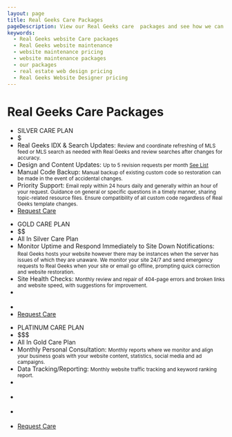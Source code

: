 ```yaml
---
layout: page
title: Real Geeks Care Packages
pageDescription: View our Real Geeks care  packages and see how we can help you with your real estate website.
keywords:
  - Real Geeks website Care packages
  - Real Geeks website maintenance
  - website maintenance pricing
  - website maintenance packages
  - our packages
  - real estate web design pricing
  - Real Geeks Website Designer pricing
---
```


<div id="our-packages">
  <h1>Real Geeks Care Packages</h1>
  <div class="container">
    <div class="full-width-inner-section inner-section-10 widget-area" style="padding-bottom:0;">
        <section id="text-43" class="widget widget_text">
            <div class="widget-wrap">
                <div class="textwidget">
                    <div class="pricing-table-container one-third first">
                        <ul class="pricing-table-list">
                            <li class="pricing-table-main-header">SILVER CARE PLAN</li>
                            <li class="pricing-table-cost-header">$</li>
                            <li class="pricing-table-cell">Real Geeks IDX & Search Updates: <small>Review and coordinate refreshing of MLS feed or MLS search as needed with Real Geeks and review searches after changes for accuracy.</small></li>
                            <li class="pricing-table-cell">Design and Content Updates: <small>Up to 5 revision requests per month <a href="/revision-request-list">See List</a></small></li>
                            <li class="pricing-table-cell">Manual Code Backup: <small>Manual backup of existing custom code so restoration can be made in the event of accidental changes.</small></li>
                            <li class="pricing-table-cell pricing-table-cell-height-224">Priority Support: <small>Email reply within 24 hours daily and generally within an hour of your request. Guidance on general or specific questions in a timely manner, sharing topic-related resource files. Ensure compatibility of all custom code regardless of Real Geeks template changes.</small></li>
                            <li class="pricing-table-button"><a class="button" href="/realgeeks-care-form">Request Care</a></li>
                        </ul>
                    </div>
                    <div class="pricing-table-container one-third">
                        <ul class="pricing-table-list">
                            <li class="pricing-table-main-header">GOLD CARE PLAN</li>
                            <li class="pricing-table-cost-header">$$</li>
                            <li class="pricing-table-cell">All In Silver Care Plan</li>
                            <li class="pricing-table-cell">Monitor Uptime and Respond Immediately to Site Down Notifications: <small>Real Geeks hosts your website however there may be instances when the server has issues of which they are unaware. We monitor your site 24/7 and send emergency requests to Real Geeks when your site or email go offline, prompting quick correction and website restoration.</small></li>
                            <li class="pricing-table-cell">Site Health Checks: <small>Monthly review and repair of 404-page errors and broken links and website speed, with suggestions for improvement.</small></li>
                            <li class="pricing-table-cell desktop-only"><br><br></li>
                             <li class="pricing-table-cell desktop-only pricing-table-cell-height-79"><br></li>
                            <li class="pricing-table-button"><a class="button" href="/realgeeks-care-form">Request Care</a></li>
                        </ul>
                    </div>
                    <div class="pricing-table-container one-third">
                        <ul class="pricing-table-list">
                            <li class="pricing-table-main-header">PLATINUM CARE PLAN</li>
                            <li class="pricing-table-cost-header">$$$</li>
                            <li class="pricing-table-cell">All In Gold Care Plan</li>
                            <li class="pricing-table-cell">Monthly Personal Consultation: <small>Monthly reports where we monitor and align your business goals with your website content, statistics, social media and ad campaigns.</small></li>
                            <li class="pricing-table-cell">Data Tracking/Reporting: <small>Monthly website traffic tracking and keyword ranking report.</small></li>
                            <li class="pricing-table-cell desktop-only"><br><br></li>
                            <li class="pricing-table-cell desktop-only"><br><br></li>
                            <li class="pricing-table-cell desktop-only"><br><br></li>
                            <li class="pricing-table-button"><a class="button" href="/realgeeks-care-form">Request Care</a></li>
                        </ul>
                    </div>
                    <!-- <div class="pricing-table-container one-third first">
                        <ul class="pricing-table-list">
                            <li class="pricing-table-main-header">Custom Plan</li>
                            <li class="pricing-table-cost-header">$55/Hour</li>
                            <li class="pricing-table-cell">Custom Pages</li>
                            <li class="pricing-table-cell">Animations</li>
                            <li class="pricing-table-cell">Custom Forms</li>
                            <li class="pricing-table-button"><a class="button" href="/realgeeks-care-form">Request Buildout</a></li>
                        </ul>
                    </div> -->
                </div>
            </div>
        </section>
    </div>
  </div>
</div>
